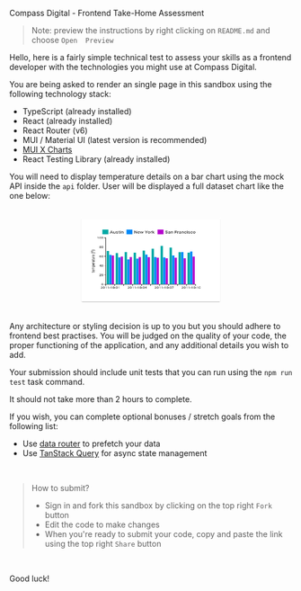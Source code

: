 Compass Digital - Frontend Take-Home Assessment 


> Note: preview the instructions by right clicking on `README.md` and choose `Open  Preview` 

Hello, here is a fairly simple technical test to assess your skills as a frontend developer with the technologies you might use at Compass Digital.


You are being asked to render an single page in this sandbox using the following technology stack:

- TypeScript (already installed)
- React (already installed)
- React Router (v6)
- MUI / Material UI (latest version is recommended)
- [MUI X Charts](https://mui.com/x/react-charts/)
- React Testing Library (already installed)

You will need to display temperature details on a bar chart using the mock API inside the `api` folder. User will be displayed a full dataset chart like the one below:

<br>
<div align="center">
  <img width="250" height="150" src="public/example.png">
</div>
<br>

Any architecture or styling decision is up to you but you should adhere to frontend best practises. You will be judged on the quality of your code, the proper functioning of the application, and any additional details you wish to add.

Your submission should include unit tests that you can run using the `npm run test` task command.

It should not take more than 2 hours to complete.

If you wish, you can complete optional bonuses / stretch goals from the following list:

- Use [data router](https://reactrouter.com/en/main/routers/picking-a-router) to prefetch your data
- Use [TanStack Query](https://tanstack.com/query/latest) for async state management

<br>

> How to submit?
> - Sign in and fork this sandbox by clicking on the top right `Fork` button 
> - Edit the code to make changes 
> - When you're ready to submit your code, copy and paste the link using the top right `Share` button

<br>

Good luck!